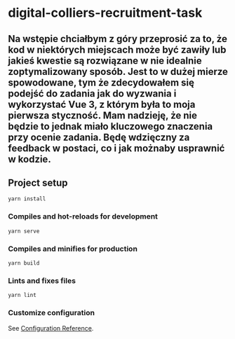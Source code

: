 # digital-colliers-recruitment-task

## Na wstępie chciałbym z góry przeprosić za to, że kod w niektórych miejscach może być zawiły lub jakieś kwestie są rozwiązane w nie idealnie zoptymalizowany sposób. Jest to w dużej mierze spowodowane, tym że zdecydowałem się podejść do zadania jak do wyzwania i wykorzystać Vue 3, z którym była to moja pierwsza styczność. Mam nadzieję, że nie będzie to jednak miało kluczowego znaczenia przy ocenie zadania. Będę wdzięczny za feedback w postaci, co i jak możnaby usprawnić w kodzie.

## Project setup
```
yarn install
```

### Compiles and hot-reloads for development
```
yarn serve
```

### Compiles and minifies for production
```
yarn build
```

### Lints and fixes files
```
yarn lint
```

### Customize configuration
See [Configuration Reference](https://cli.vuejs.org/config/).
